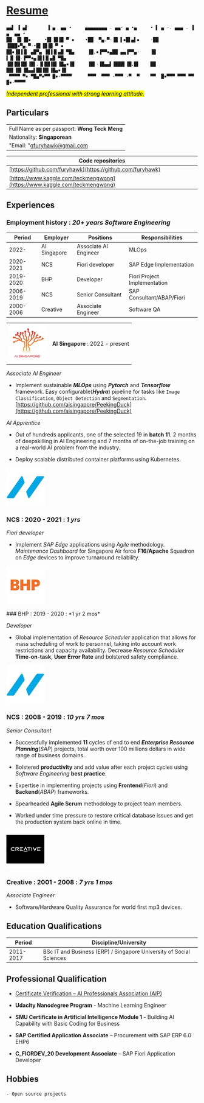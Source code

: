 # [Resume](https://furyhawk.github.io/124c41/resume/)

```
▄▄▌ ▐ ▄▌       ▐ ▄  ▄▄ •     ▄▄▄▄▄▄▄▄ . ▄▄· ▄ •▄     • ▌ ▄ ·. ▄▄▄ . ▐ ▄  ▄▄ • 
██· █▌▐█▪     •█▌▐█▐█ ▀ ▪    •██  ▀▄.▀·▐█ ▌▪█▌▄▌▪    ·██ ▐███▪▀▄.▀·•█▌▐█▐█ ▀ ▪
██▪▐█▐▐▌ ▄█▀▄ ▐█▐▐▌▄█ ▀█▄     ▐█.▪▐▀▀▪▄██ ▄▄▐▀▀▄·    ▐█ ▌▐▌▐█·▐▀▀▪▄▐█▐▐▌▄█ ▀█▄
▐█▌██▐█▌▐█▌.▐▌██▐█▌▐█▄▪▐█     ▐█▌·▐█▄▄▌▐███▌▐█.█▌    ██ ██▌▐█▌▐█▄▄▌██▐█▌▐█▄▪▐█
 ▀▀▀▀ ▀▪ ▀█▄▀▪▀▀ █▪·▀▀▀▀      ▀▀▀  ▀▀▀ ·▀▀▀ ·▀  ▀    ▀▀  █▪▀▀▀ ▀▀▀ ▀▀ █▪·▀▀▀▀ 
```

<mark>*Independent professional with strong learning attitude.*</mark>

## Particulars

<table>
    <tbody>
        <tr>
            <td>Full Name as per passport: <strong>Wong Teck Meng</strong></td>
        </tr>
        <tr>
            <td>Nationality: <strong>Singaporean</strong></td>
        </tr>
        <tr>
            <td>"Email: "<a href="mailto:gfuryhawk@gmail.com">gfuryhawk@gmail.com</a></td>
        </tr>
    </tbody>
</table>

| Code repositories                                                          |
| -------------------------------------------------------------------------- |
| [https://github.com/furyhawk](https://github.com/furyhawk)                 |
| [https://www.kaggle.com/teckmengwong](https://www.kaggle.com/teckmengwong) |


## Experiences

### Employment history : *20+ years Software Engineering*

| Period    | Employer     | Positions             | Responsibilities             |
| --------- | ------------ | --------------------- | ---------------------------- |
| 2022-     | AI Singapore | Associate AI Engineer | MLOps                        |
| 2020-2021 | NCS          | Fiori developer       | SAP Edge Implementation      |
| 2019-2020 | BHP          | Developer             | Fiori Project Implementation |
| 2006-2019 | NCS          | Senior Consultant     | SAP Consultant/ABAP/Fiori    |
| 2000-2006 | Creative     | Associate Engineer    | Software QA                  |

<p style="page-break-after: always;"> </p>


<table>
    <tbody>
        <tr>
            <td><img src="https://github.com/furyhawk/124c41/raw/main/docs/assets/ai_singapore.jpg" data-canonical-src="https://github.com/furyhawk/124c41/raw/main/docs/assets/ai_singapore.jpg" /></td>
            <td rowspan=3><strong>AI Singapore</strong> : 2022 - present</td>
        </tr>
    </tbody>
</table>

*Associate AI Engineer*

- Implement sustainable ***MLOps*** using ***Pytorch*** and ***Tensorflow*** framework. Easy configurable(***Hydra***) pipeline for tasks like `Image Classification`, `Object Detection` and `Segmentation`. [https://github.com/aisingapore/PeekingDuck](https://github.com/aisingapore/PeekingDuck)

*AI Apprentice*

- Out of hundreds applicants, one of the selected 19 in **batch 11**. 2 months of deepskilling in AI Engineering and 7 months of on-the-job training on a real-world AI problem from the industry.

- Deploy scalable distributed container platforms using Kubernetes.

![](assets/ncs.jpg)

### NCS : 2020 - 2021 : *1 yrs*

*Fiori developer*

- Implement *SAP Edge* applications using *Agile* methodology. *Maintenance Dashboard* for Singapore Air force **F16/Apache** Squadron on *Edge* devices to improve turnaround reliability.

![](assets/bhp.jpg) 
<p style="page-break-after: always;"> </p>
### BHP : 2019 - 2020 : *1 yr 2 mos*

*Developer*

- Global implementation of *Resource Scheduler* application that allows for mass scheduling of work to personnel, taking into account work restrictions and capacity availability. Decrease *Resource Scheduler* **Time-on-task**, **User Error Rate** and bolstered safety compliance.

![](assets/ncs.jpg)

### NCS : 2008 - 2019 : *10 yrs 7 mos*

*Senior Consultant*

- Successfully implemented **11** cycles of end to end ***Enterprise Resource Planning***(*SAP*) projects, total worth over 100 millions dollars in wide range of business domains.

- Bolstered **productivity** and add value after each project cycles using *Software Engineering* **best practice**.

- Expertise in implementing projects using **Frontend**(*Fiori*) and **Backend**(*ABAP*) frameworks.

- Spearheaded **Agile Scrum** methodology to project team members.

- Worked under time pressure to restore critical database issues and get the production system back online in time.

![](assets/creative.jpg)

### Creative : 2001 - 2008 : *7 yrs 1 mos*

*Associate Engineer*

- Software/Hardware Quality Assurance for world first mp3 devices.

<p style="page-break-after: always;"> </p>

## Education Qualifications

| Period    | Discipline/University                                               |
| --------- | ------------------------------------------------------------------- |
| 2011-2017 | BSc IT and Business (ERP) / Singapore University of Social Sciences |

## Professional Qualification

- [Certificate Verification &#8211; AI Professionals Association (AIP)](https://www.aip.org.sg/certificate-verification/2F363E7-2F36256-7B47D/)

- **Udacity Nanodegree Program** - Machine Learning Engineer

- **SMU Certificate in Artificial Intelligence Module 1** - Building AI Capability with Basic Coding for Business

- **SAP Certified Application Associate** – Procurement with SAP ERP 6.0 EHP6

- **C_FIORDEV_20 Development Associate** – SAP Fiori Application Developer

## Hobbies
    - Open source projects